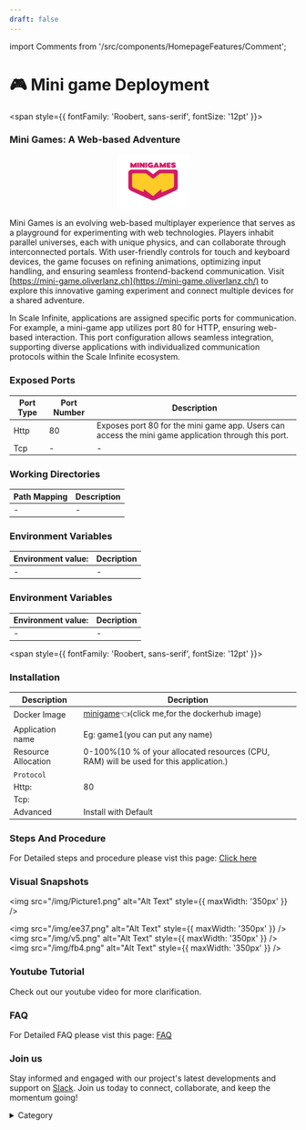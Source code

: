 ```yaml
---
draft: false
---
```

import Comments from '/src/components/HomepageFeatures/Comment';




# 🎮 Mini game Deployment

<span style={{ fontFamily: 'Roobert, sans-serif', fontSize: '12pt' }}>

### Mini Games: A Web-based Adventure
<p align="center">
  <img src="/img/rr41.jpg" alt="Alt Text" width="25%"/>
</p> 

Mini Games is an evolving web-based multiplayer experience that serves as a playground for experimenting with web technologies. Players inhabit parallel universes, each with unique physics, and can collaborate through interconnected portals. With user-friendly controls for touch and keyboard devices, the game focuses on refining animations, optimizing input handling, and ensuring seamless frontend-backend communication. Visit [https://mini-game.oliverlanz.ch](https://mini-game.oliverlanz.ch/) to explore this innovative gaming experiment and connect multiple devices for a shared adventure.

In Scale Infinite, applications are assigned specific ports for communication. For example, a mini-game app utilizes port 80 for HTTP, ensuring web-based interaction. This port configuration allows seamless integration, supporting diverse applications with individualized communication protocols within the Scale Infinite ecosystem.
### Exposed Ports

| Port Type | Port Number | Description |
| --------- | ----------- | ----------- |
| Http      | 80        | Exposes port 80 for the mini game app. Users can access the mini game application through this port. |
| Tcp       | -           | -             |

### Working Directories

| Path Mapping                         | Description |
| ------------------------------------ | ----------- |
|-       | - |


### Environment Variables


|   **Environment value:**          | Decription                                                                                                               | 
| --------------------- | ------                                                                                                                   | 
|-       |  -                              |

### Environment Variables

|   **Environment value:**          | Decription                                                                                                               | 
| --------------------- | ------                                                                                                                   | 
|-       |  -                              |
</span>


<span style={{ fontFamily: 'Roobert, sans-serif', fontSize: '12pt' }}>

### Installation


|  Description          | Decription                                                                                                               | 
| --------------------- | ------                                                                                                                   | 
| Docker Image          |  [minigame](mini-game-deployment.md)👈(click me,for the dockerhub image)                                   |
| Application name      |  Eg: game1(you can put any name)                                                                                        | 
| Resource Allocation   |  0-100%(10 % of your allocated resources (CPU, RAM) will be used for this application.)                                  | 
| `Protocol`            |                                                                                                                          | 
|  Http:                | 80                                                                                                                       |
|  Tcp:                 |                                                                                                                          | 
|    Advanced           |    Install with Default                                                                                                  |



### Steps And Procedure

For Detailed steps and procedure please vist this page: [Click here](https://techscaleinfinite.github.io/introduction/cloud-float/Steps%20and%20procedure)




### Visual Snapshots

<img src="/img/Picture1.png" alt="Alt Text" style={{ maxWidth: '350px' }} />

<img src="/img/ee37.png" alt="Alt Text" style={{ maxWidth: '350px' }} /> <img src="/img/v5.png" alt="Alt Text" style={{ maxWidth: '350px' }} /> <img src="/img/fb4.png" alt="Alt Text" style={{ maxWidth: '350px' }} />



### Youtube Tutorial&#x20;

Check out our youtube video for more clarification.



### FAQ

For Detailed FAQ please vist this page: [FAQ](https://techscaleinfinite.github.io/FAQ)

### Join us

Stay informed and engaged with our project's latest developments and support on [Slack](https://app.slack.com/client/T04QS32JX6E/C04QKEWE146). Join us today to connect, collaborate, and keep the momentum going!&#x20;

<details>

<summary>Category</summary>

Kubernetes, cloud computing, DevOps, cloud services, hosting platform, container orchestration, cloud infrastructure, cloud deployment, cloud management, cloud technology, cloud solutions, gaming

</details>

</span>

<Comments />